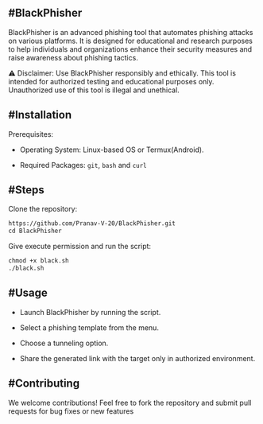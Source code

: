 #BlackPhisher
---
BlackPhisher is an advanced phishing tool that automates phishing attacks on various platforms. It is designed for educational and research purposes to help individuals and organizations enhance their security measures and raise awareness about phishing tactics.

⚠️ Disclaimer: Use BlackPhisher responsibly and ethically. This tool is intended for authorized testing and educational purposes only. Unauthorized use of this tool is illegal and unethical.

#Installation
---
Prerequisites:

- Operating System: Linux-based OS or Termux(Android).

- Required Packages: `git`, `bash` and `curl`

#Steps
---
Clone the repository:
```txt
https://github.com/Pranav-V-20/BlackPhisher.git
cd BlackPhisher  
```

Give execute permission and run the script:
```txt
chmod +x black.sh  
./black.sh  
```

#Usage
---
- Launch BlackPhisher by running the script.

- Select a phishing template from the menu.

- Choose a tunneling option.

- Share the generated link with the target only in authorized environment.


#Contributing
---
We welcome contributions! Feel free to fork the repository and submit pull requests for bug fixes or new features

